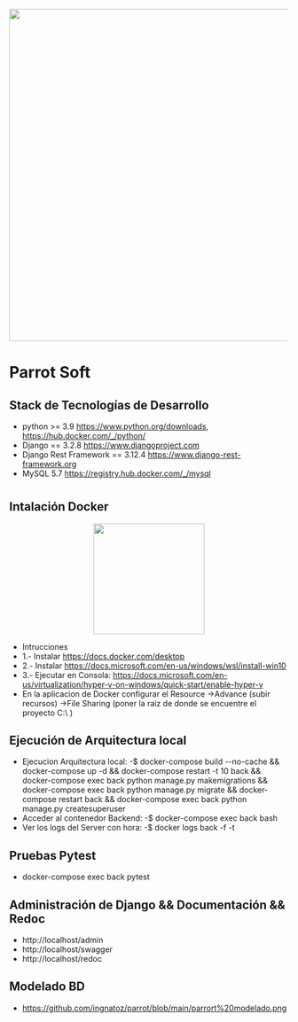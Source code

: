 <p align="center"><img src="https://miro.medium.com/max/724/1*lAMsvtB6afHwTQYCNM1xvw.png" width="600"></p>

# Parrot Soft

## Stack de Tecnologías de Desarrollo

- python >= 3.9 https://www.python.org/downloads, https://hub.docker.com/_/python/
- Django == 3.2.8    https://www.djangoproject.com
- Django Rest Framework == 3.12.4   https://www.django-rest-framework.org
- MySQL 5.7   https://registry.hub.docker.com/_/mysql


# 
## Intalación Docker
<p align="center"><img src="https://docs.docker.com/images/docker-docs-logo.svg" width="200"></p>

- Intrucciones
- 1.- Instalar https://docs.docker.com/desktop
- 2.- Instalar https://docs.microsoft.com/en-us/windows/wsl/install-win10
- 3.- Ejecutar en Consola: https://docs.microsoft.com/en-us/virtualization/hyper-v-on-windows/quick-start/enable-hyper-v
- En la aplicacion de Docker configurar el Resource ->Advance (subir recursos)  ->File Sharing  (poner la raiz de donde se encuentre el proyecto C:\ )

## Ejecución de Arquitectura local
- Ejecucion Arquitectura local: -$ docker-compose build --no-cache && docker-compose up -d && docker-compose restart -t 10 back && docker-compose exec back python manage.py makemigrations && docker-compose exec back python manage.py migrate && docker-compose restart back && docker-compose exec back python manage.py createsuperuser
- Acceder al contenedor Backend: -$ docker-compose exec back bash
- Ver los logs del Server con hora: -$ docker logs back  -f -t

## Pruebas Pytest
- docker-compose exec back pytest

## Administración de Django &&  Documentación && Redoc
- http://localhost/admin
- http://localhost/swagger
- http://localhost/redoc

## Modelado BD
- https://github.com/ingnatoz/parrot/blob/main/parrort%20modelado.png